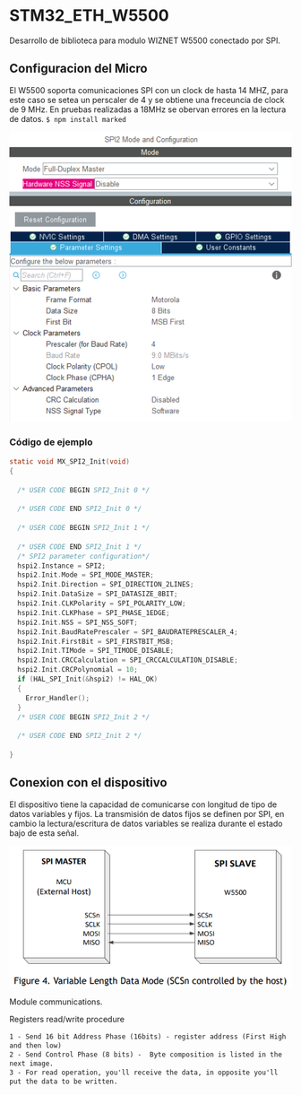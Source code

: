 # STM32_ETH_W5500
Desarrollo de biblioteca para modulo WIZNET W5500 conectado por SPI.
## Configuracion del Micro 
El W5500 soporta comunicaciones SPI con un clock de hasta 14 MHZ, para este caso se setea un perscaler de 4 y se obtiene una freceuncia de clock de 9 MHz.
En pruebas realizadas a 18MHz se obervan errores en la lectura de datos.
`$ npm install marked`

![](doc/stm32_conf.PNG)
### Código de ejemplo
```c
static void MX_SPI2_Init(void)
{

  /* USER CODE BEGIN SPI2_Init 0 */

  /* USER CODE END SPI2_Init 0 */

  /* USER CODE BEGIN SPI2_Init 1 */

  /* USER CODE END SPI2_Init 1 */
  /* SPI2 parameter configuration*/
  hspi2.Instance = SPI2;
  hspi2.Init.Mode = SPI_MODE_MASTER;
  hspi2.Init.Direction = SPI_DIRECTION_2LINES;
  hspi2.Init.DataSize = SPI_DATASIZE_8BIT;
  hspi2.Init.CLKPolarity = SPI_POLARITY_LOW;
  hspi2.Init.CLKPhase = SPI_PHASE_1EDGE;
  hspi2.Init.NSS = SPI_NSS_SOFT;
  hspi2.Init.BaudRatePrescaler = SPI_BAUDRATEPRESCALER_4;
  hspi2.Init.FirstBit = SPI_FIRSTBIT_MSB;
  hspi2.Init.TIMode = SPI_TIMODE_DISABLE;
  hspi2.Init.CRCCalculation = SPI_CRCCALCULATION_DISABLE;
  hspi2.Init.CRCPolynomial = 10;
  if (HAL_SPI_Init(&hspi2) != HAL_OK)
  {
    Error_Handler();
  }
  /* USER CODE BEGIN SPI2_Init 2 */

  /* USER CODE END SPI2_Init 2 */

}
```
## Conexion con el dispositivo

El dispositivo tiene la capacidad de comunicarse con longitud de tipo de datos variables y fijos.
La transmisión de datos fijos se definen por SPI, en cambio la lectura/escritura de datos variables se realiza
durante el estado bajo de esta señal.


![](doc/conexiones.png)

Module communications.

Registers read/write procedure

	1 - Send 16 bit Address Phase (16bits) - register address (First High and then low)
	2 - Send Control Phase (8 bits) -  Byte composition is listed in the next image.
	3 - For read operation, you'll receive the data, in opposite you'll put the data to be written.

